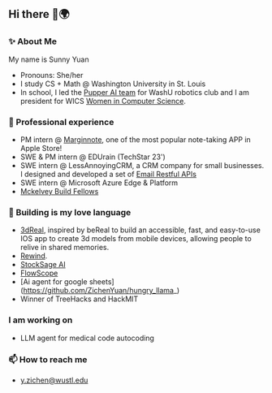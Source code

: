 ## Hi there 👋🌍

### ✨ About Me

My name is Sunny Yuan
- Pronouns: She/her
- I study CS + Math @ Washington University in St. Louis
- In school, I led the [Pupper AI team](https://washurobotics.com/Projects/pupper) for WashU robotics club and I am president for WICS [Women in Computer Science](https://www.wics.wustl.edu/). 

### 🔭 Professional experience
- PM intern @ [Marginnote](https://www.marginnote.com/), one of the most popular note-taking APP in Apple Store!
- SWE & PM intern @ EDUrain (TechStar 23')
- SWE intern @ LessAnnoyingCRM, a CRM company for small businesses. I designed and developed a set of [Email Restful APIs](https://account.lessannoyingcrm.com/api_docs/v2/Core_Functions/Emails)
- SWE intern @ Microsoft Azure Edge & Platform
-  [Mckelvey Build Fellows](https://www.mckelveyfellowship.com/)


### 🌱 Building is my love language
- [3dReal](https://devpost.com/software/3dreal), inspired by beReal to build an accessible, fast, and easy-to-use IOS app to create 3d models from mobile devices, allowing people to relive in shared memories.
- [Rewind](https://github.com/rachruby/HackMIT2024).
- [StockSage AI](https://devpost.com/software/fintech-crypto)
- [FlowScope](https://devpost.com/software/flowscope-global-dynamics-visualizer)
- [Ai agent for google sheets] (https://github.com/ZichenYuan/hungry_llama_)
- Winner of TreeHacks and HackMIT

### I am working on
- LLM agent for medical code autocoding


### 📫 How to reach me
 - [y.zichen@wustl.edu](mailto:y.zichen@wustl.edu)
<!--
**ZichenYuan/ZichenYuan** is a ✨ _special_ ✨ repository because its `README.md` (this file) appears on your GitHub profile.

Here are some ideas to get you started:

- 🔭 I’m currently working on ...
- 🌱 I’m currently learning ...
- 👯 I’m looking to collaborate on ...
- 🤔 I’m looking for help with ...
- 💬 Ask me about ...
- 📫 How to reach me: ...
- 😄 Pronouns: ...
- ⚡ Fun fact: ...
-->
